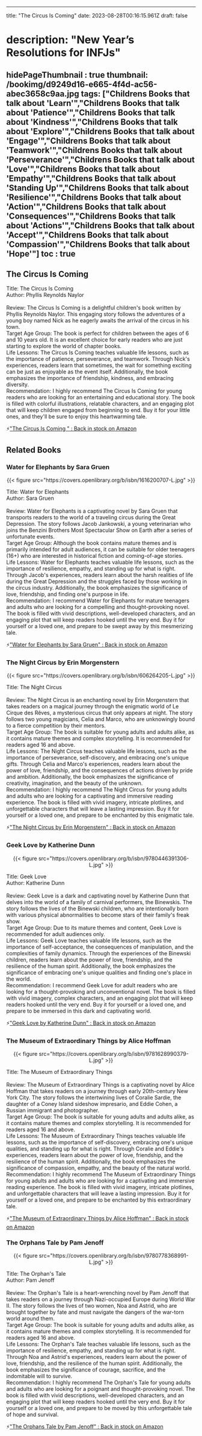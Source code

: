 
---
title: "The Circus Is Coming"
date: 2023-08-28T00:16:15.961Z
draft: false
# description: "New Year’s Resolutions for INFJs"
hidePageThumbnail : true
thumbnail: /bookimg/d9249d16-e665-4f4d-ac56-abec3658c9aa.jpg
tags: ["Childrens Books that talk about 'Learn'","Childrens Books that talk about 'Patience'","Childrens Books that talk about 'Kindness'","Childrens Books that talk about 'Explore'","Childrens Books that talk about 'Engage'","Childrens Books that talk about 'Teamwork'","Childrens Books that talk about 'Perseverance'","Childrens Books that talk about 'Love'","Childrens Books that talk about 'Empathy'","Childrens Books that talk about 'Standing Up'","Childrens Books that talk about 'Resilience'","Childrens Books that talk about 'Action'","Childrens Books that talk about 'Consequences'","Childrens Books that talk about 'Actions'","Childrens Books that talk about 'Accept'","Childrens Books that talk about 'Compassion'","Childrens Books that talk about 'Hope'"]
toc : true
---
## The Circus Is Coming 

Title: The Circus Is Coming</br>
Author: Phyllis Reynolds Naylor</br></br>
Review: The Circus Is Coming is a delightful children's book written by Phyllis Reynolds Naylor. This engaging story follows the adventures of a young boy named Nick as he eagerly awaits the arrival of the circus in his town.</br>
Target Age Group: The book is perfect for children between the ages of 6 and 10 years old. It is an excellent choice for early readers who are just starting to explore the world of chapter books.</br>
Life Lessons: The Circus Is Coming teaches valuable life lessons, such as the importance of patience, perseverance, and teamwork. Through Nick's experiences, readers learn that sometimes, the wait for something exciting can be just as enjoyable as the event itself. Additionally, the book emphasizes the importance of friendship, kindness, and embracing diversity.</br>
Recommendation: I highly recommend The Circus Is Coming for young readers who are looking for an entertaining and educational story. The book is filled with colorful illustrations, relatable characters, and an engaging plot that will keep children engaged from beginning to end. Buy it for your little ones, and they'll be sure to enjoy this heartwarming tale.</br>

<p>⚡<a id="aflink" href="https://www.amazon.com/gp/search?ie=UTF8&tag=klayu00-20&linkCode=ur2&linkId=6639bed89a8ad8dd2705e40644eb43d3&camp=1789&creative=9325&index=books&keywords=The Circus Is Coming " class="one" target="_blank" title='"The Circus Is Coming " : Back in stock on Amazon'>"The Circus Is Coming " : Back in stock on Amazon</a></p>

## Related Books
### Water for Elephants by Sara Gruen
<center>
{{< figure src="https://covers.openlibrary.org/b/isbn/1616200707-L.jpg" >}}
</center>

Title: Water for Elephants</br>
Author: Sara Gruen</br></br>
Review: Water for Elephants is a captivating novel by Sara Gruen that transports readers to the world of a traveling circus during the Great Depression. The story follows Jacob Jankowski, a young veterinarian who joins the Benzini Brothers Most Spectacular Show on Earth after a series of unfortunate events.</br>
Target Age Group: Although the book contains mature themes and is primarily intended for adult audiences, it can be suitable for older teenagers (16+) who are interested in historical fiction and coming-of-age stories.</br>
Life Lessons: Water for Elephants teaches valuable life lessons, such as the importance of resilience, empathy, and standing up for what is right. Through Jacob's experiences, readers learn about the harsh realities of life during the Great Depression and the struggles faced by those working in the circus industry. Additionally, the book emphasizes the significance of love, friendship, and finding one's purpose in life.</br>
Recommendation: I recommend Water for Elephants for mature teenagers and adults who are looking for a compelling and thought-provoking novel. The book is filled with vivid descriptions, well-developed characters, and an engaging plot that will keep readers hooked until the very end. Buy it for yourself or a loved one, and prepare to be swept away by this mesmerizing tale.</br>

<p>⚡<a id="aflink" href="https://www.amazon.com/gp/search?ie=UTF8&tag=klayu00-20&linkCode=ur2&linkId=6639bed89a8ad8dd2705e40644eb43d3&camp=1789&creative=9325&index=books&keywords=Water for Elephants by Sara Gruen" class="one" target="_blank" title='"Water for Elephants by Sara Gruen" : Back in stock on Amazon'>"Water for Elephants by Sara Gruen" : Back in stock on Amazon</a></p>

### The Night Circus by Erin Morgenstern
<center>
{{< figure src="https://covers.openlibrary.org/b/isbn/606264205-L.jpg" >}}
</center>

Title: The Night Circus</br></br>
Review: The Night Circus is an enchanting novel by Erin Morgenstern that takes readers on a magical journey through the enigmatic world of Le Cirque des Rêves, a mysterious circus that only appears at night. The story follows two young magicians, Celia and Marco, who are unknowingly bound to a fierce competition by their mentors.</br>
Target Age Group: The book is suitable for young adults and adults alike, as it contains mature themes and complex storytelling. It is recommended for readers aged 16 and above.</br>
Life Lessons: The Night Circus teaches valuable life lessons, such as the importance of perseverance, self-discovery, and embracing one's unique gifts. Through Celia and Marco's experiences, readers learn about the power of love, friendship, and the consequences of actions driven by pride and ambition. Additionally, the book emphasizes the significance of creativity, imagination, and the beauty of the unknown.</br>
Recommendation: I highly recommend The Night Circus for young adults and adults who are looking for a captivating and immersive reading experience. The book is filled with vivid imagery, intricate plotlines, and unforgettable characters that will leave a lasting impression. Buy it for yourself or a loved one, and prepare to be enchanted by this enigmatic tale.</br>

<p>⚡<a id="aflink" href="https://www.amazon.com/gp/search?ie=UTF8&tag=klayu00-20&linkCode=ur2&linkId=6639bed89a8ad8dd2705e40644eb43d3&camp=1789&creative=9325&index=books&keywords=The Night Circus by Erin Morgenstern" class="one" target="_blank" title='"The Night Circus by Erin Morgenstern" : Back in stock on Amazon'>"The Night Circus by Erin Morgenstern" : Back in stock on Amazon</a></p>

### Geek Love by Katherine Dunn
<center>
{{< figure src="https://covers.openlibrary.org/b/isbn/9780446391306-L.jpg" >}}
</center>

Title: Geek Love</br>
Author: Katherine Dunn</br></br>
Review: Geek Love is a dark and captivating novel by Katherine Dunn that delves into the world of a family of carnival performers, the Binewskis. The story follows the lives of the Binewski children, who are intentionally born with various physical abnormalities to become stars of their family's freak show.</br>
Target Age Group: Due to its mature themes and content, Geek Love is recommended for adult audiences only.</br>
Life Lessons: Geek Love teaches valuable life lessons, such as the importance of self-acceptance, the consequences of manipulation, and the complexities of family dynamics. Through the experiences of the Binewski children, readers learn about the power of love, friendship, and the resilience of the human spirit. Additionally, the book emphasizes the significance of embracing one's unique qualities and finding one's place in the world.</br>
Recommendation: I recommend Geek Love for adult readers who are looking for a thought-provoking and unconventional novel. The book is filled with vivid imagery, complex characters, and an engaging plot that will keep readers hooked until the very end. Buy it for yourself or a loved one, and prepare to be immersed in this dark and captivating world.</br>

<p>⚡<a id="aflink" href="https://www.amazon.com/gp/search?ie=UTF8&tag=klayu00-20&linkCode=ur2&linkId=6639bed89a8ad8dd2705e40644eb43d3&camp=1789&creative=9325&index=books&keywords=Geek Love by Katherine Dunn" class="one" target="_blank" title='"Geek Love by Katherine Dunn" : Back in stock on Amazon'>"Geek Love by Katherine Dunn" : Back in stock on Amazon</a></p>

### The Museum of Extraordinary Things by Alice Hoffman
<center>
{{< figure src="https://covers.openlibrary.org/b/isbn/9781628990379-L.jpg" >}}
</center>

Title: The Museum of Extraordinary Things</br></br>
Review: The Museum of Extraordinary Things is a captivating novel by Alice Hoffman that takes readers on a journey through early 20th-century New York City. The story follows the intertwining lives of Coralie Sardie, the daughter of a Coney Island sideshow impresario, and Eddie Cohen, a Russian immigrant and photographer.</br>
Target Age Group: The book is suitable for young adults and adults alike, as it contains mature themes and complex storytelling. It is recommended for readers aged 16 and above.</br>
Life Lessons: The Museum of Extraordinary Things teaches valuable life lessons, such as the importance of self-discovery, embracing one's unique qualities, and standing up for what is right. Through Coralie and Eddie's experiences, readers learn about the power of love, friendship, and the resilience of the human spirit. Additionally, the book emphasizes the significance of compassion, empathy, and the beauty of the natural world.</br>
Recommendation: I highly recommend The Museum of Extraordinary Things for young adults and adults who are looking for a captivating and immersive reading experience. The book is filled with vivid imagery, intricate plotlines, and unforgettable characters that will leave a lasting impression. Buy it for yourself or a loved one, and prepare to be enchanted by this extraordinary tale.</br>

<p>⚡<a id="aflink" href="https://www.amazon.com/gp/search?ie=UTF8&tag=klayu00-20&linkCode=ur2&linkId=6639bed89a8ad8dd2705e40644eb43d3&camp=1789&creative=9325&index=books&keywords=The Museum of Extraordinary Things by Alice Hoffman" class="one" target="_blank" title='"The Museum of Extraordinary Things by Alice Hoffman" : Back in stock on Amazon'>"The Museum of Extraordinary Things by Alice Hoffman" : Back in stock on Amazon</a></p>

### The Orphans Tale by Pam Jenoff
<center>
{{< figure src="https://covers.openlibrary.org/b/isbn/9780778368991-L.jpg" >}}
</center>

Title: The Orphan's Tale</br>
Author: Pam Jenoff</br></br>
Review: The Orphan's Tale is a heart-wrenching novel by Pam Jenoff that takes readers on a journey through Nazi-occupied Europe during World War II. The story follows the lives of two women, Noa and Astrid, who are brought together by fate and must navigate the dangers of the war-torn world around them.</br>
Target Age Group: The book is suitable for young adults and adults alike, as it contains mature themes and complex storytelling. It is recommended for readers aged 16 and above.</br>
Life Lessons: The Orphan's Tale teaches valuable life lessons, such as the importance of resilience, empathy, and standing up for what is right. Through Noa and Astrid's experiences, readers learn about the power of love, friendship, and the resilience of the human spirit. Additionally, the book emphasizes the significance of courage, sacrifice, and the indomitable will to survive.</br>
Recommendation: I highly recommend The Orphan's Tale for young adults and adults who are looking for a poignant and thought-provoking novel. The book is filled with vivid descriptions, well-developed characters, and an engaging plot that will keep readers hooked until the very end. Buy it for yourself or a loved one, and prepare to be moved by this unforgettable tale of hope and survival.</br>

<p>⚡<a id="aflink" href="https://www.amazon.com/gp/search?ie=UTF8&tag=klayu00-20&linkCode=ur2&linkId=6639bed89a8ad8dd2705e40644eb43d3&camp=1789&creative=9325&index=books&keywords=The Orphans Tale by Pam Jenoff" class="one" target="_blank" title='"The Orphans Tale by Pam Jenoff" : Back in stock on Amazon'>"The Orphans Tale by Pam Jenoff" : Back in stock on Amazon</a></p>
